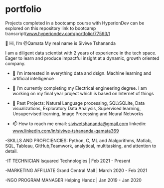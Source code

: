 # portfolio
Projects completed in a bootcamp course with HyperionDev can be explored on this repository
link to bootcamp transcript(www.hyperiondev.com/portfolio/77593/)

👋 Hi, I’m @Qamata
My real name is Siviwe Tshananda

I am a diligent data scientist with 2 years of experience in the tech space. Eager to learn and produce impactful insight at a dynamic, growth oriented company.

- 👀 I’m interested in everything data and dsign. Machine learning and artificial intelligence


- 🌱 I’m currently completing my Electrical engineering degree.
I am working on my final year project which is based on Internet of things


- 💞️ Past Projects:
Natural Language processing, SQL\SQLite, Data visualizations, Exploratory Data Analysis, Supervised learning, Unsupervised learning, Image Processing and Neural Networks  


- 📫 How to reach me 
email: siviwetshananda@gmail.com
linkedin: www.linkedin.com/in/siviwe-tshananda-qamata369

-SKILLS AND PROFICIENCIES: Python, C, ML and AIalgorithms, Matlab, SQL, Tableau, GitHub,Teamwork, analytical, multitasking, and attention to detail.

-IT TECHNICIAN
Isquared Technologies | Feb 2021 - Present

-MARKETING AFFILIATE
Grand Central Mall |
March 2020 - Feb 2021

-NGO PROGRAM MANAGER
Helping Handz | Jan 2019 - Jan 2020











